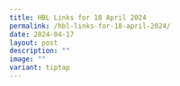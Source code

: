 ```yaml
---
title: HBL Links for 18 April 2024
permalink: /hbl-links-for-18-april-2024/
date: 2024-04-17
layout: post
description: ""
image: ""
variant: tiptap
---
```

